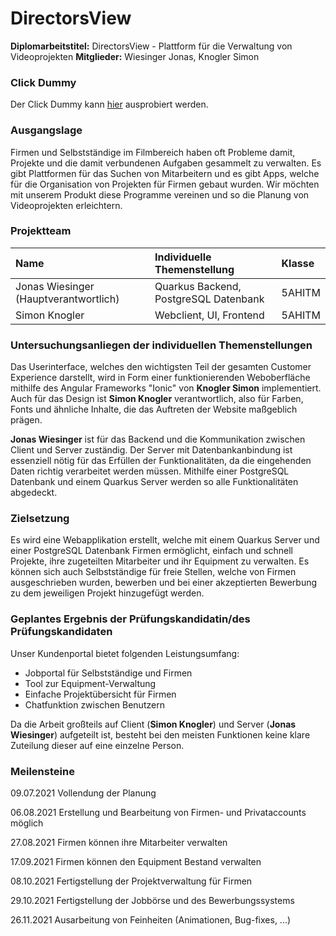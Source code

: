 # DirectorsView

**Diplomarbeitstitel:** DirectorsView - Plattform für die Verwaltung von Videoprojekten 
**Mitglieder:** Wiesinger Jonas, Knogler Simon 

### Click Dummy

Der Click Dummy kann <a href="https://app.uizard.io/p/1fe4e335" />hier</a> ausprobiert werden.





### Ausgangslage

Firmen und Selbstständige im Filmbereich haben oft Probleme damit, Projekte und die damit verbundenen Aufgaben gesammelt zu verwalten. Es gibt Plattformen für das Suchen von Mitarbeitern und es gibt Apps, welche für die Organisation von Projekten für Firmen gebaut wurden. Wir möchten mit unserem Produkt diese Programme vereinen und so die Planung von Videoprojekten erleichtern.

### Projektteam

| Name                                  | Individuelle Themenstellung           | Klasse |
| :------------------------------------ | :------------------------------------ | :----- |
| Jonas Wiesinger (Hauptverantwortlich) | Quarkus Backend, PostgreSQL Datenbank | 5AHITM |
| Simon Knogler                         | Webclient, UI, Frontend               | 5AHITM |

### Untersuchungsanliegen der individuellen Themenstellungen

Das Userinterface, welches den wichtigsten Teil der gesamten Customer Experience darstellt, wird in Form einer funktionierenden Weboberfläche mithilfe des Angular Frameworks "Ionic" von **Knogler Simon** implementiert. Auch für das Design ist **Simon Knogler** verantwortlich, also für Farben, Fonts und ähnliche Inhalte, die das Auftreten der Website maßgeblich prägen.

**Jonas Wiesinger** ist für das Backend und die Kommunikation zwischen Client und Server zuständig. Der Server mit Datenbankanbindung ist essenziell nötig für das Erfüllen der Funktionalitäten, da die eingehenden Daten richtig verarbeitet werden müssen. Mithilfe einer PostgreSQL Datenbank und einem Quarkus Server werden so alle Funktionalitäten abgedeckt. 

### Zielsetzung

Es wird eine Webapplikation erstellt, welche mit einem Quarkus Server und einer PostgreSQL Datenbank Firmen ermöglicht, einfach und schnell Projekte, ihre zugeteilten Mitarbeiter und ihr Equipment zu verwalten. Es können sich auch Selbstständige für freie Stellen, welche von Firmen ausgeschrieben wurden, bewerben und bei einer akzeptierten Bewerbung zu dem jeweiligen Projekt hinzugefügt werden.

### Geplantes Ergebnis der Prüfungskandidatin/des Prüfungskandidaten

Unser Kundenportal bietet folgenden Leistungsumfang:

- Jobportal für Selbstständige und Firmen
- Tool zur Equipment-Verwaltung
- Einfache Projektübersicht für Firmen
- Chatfunktion zwischen Benutzern

Da die Arbeit großteils auf Client (**Simon Knogler**) und Server (**Jonas Wiesinger**) aufgeteilt ist, besteht bei den meisten Funktionen keine klare Zuteilung dieser auf eine einzelne Person.

### Meilensteine

09.07.2021 Vollendung der Planung

06.08.2021 Erstellung und Bearbeitung von Firmen- und Privataccounts möglich

27.08.2021 Firmen können ihre Mitarbeiter verwalten

17.09.2021 Firmen können den Equipment Bestand verwalten

08.10.2021 Fertigstellung der Projektverwaltung für Firmen

29.10.2021 Fertigstellung der Jobbörse und des Bewerbungssystems

26.11.2021 Ausarbeitung von Feinheiten (Animationen, Bug-fixes, ...)